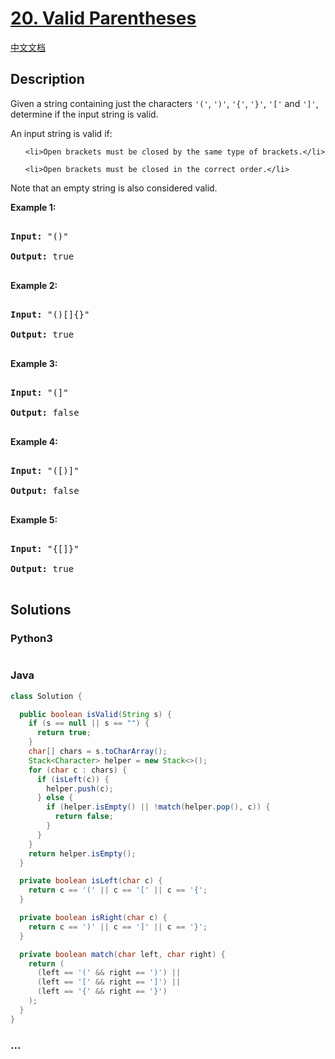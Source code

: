 # [20. Valid Parentheses](https://leetcode.com/problems/valid-parentheses)

[中文文档](/solution/0000-0099/0020.Valid%20Parentheses/README.md)

## Description

<p>Given a string containing just the characters <code>&#39;(&#39;</code>, <code>&#39;)&#39;</code>, <code>&#39;{&#39;</code>, <code>&#39;}&#39;</code>, <code>&#39;[&#39;</code> and <code>&#39;]&#39;</code>, determine if the input string is valid.</p>

<p>An input string is valid if:</p>

<ol>

    <li>Open brackets must be closed by the same type of brackets.</li>

    <li>Open brackets must be closed in the correct order.</li>

</ol>

<p>Note that an empty string is&nbsp;also considered valid.</p>

<p><strong>Example 1:</strong></p>

<pre>

<strong>Input:</strong> &quot;()&quot;

<strong>Output:</strong> true

</pre>

<p><strong>Example 2:</strong></p>

<pre>

<strong>Input:</strong> &quot;()[]{}&quot;

<strong>Output:</strong> true

</pre>

<p><strong>Example 3:</strong></p>

<pre>

<strong>Input:</strong> &quot;(]&quot;

<strong>Output:</strong> false

</pre>

<p><strong>Example 4:</strong></p>

<pre>

<strong>Input:</strong> &quot;([)]&quot;

<strong>Output:</strong> false

</pre>

<p><strong>Example 5:</strong></p>

<pre>

<strong>Input:</strong> &quot;{[]}&quot;

<strong>Output:</strong> true

</pre>

## Solutions

<!-- tabs:start -->

### **Python3**

```python

```

### **Java**

```java
class Solution {

  public boolean isValid(String s) {
    if (s == null || s == "") {
      return true;
    }
    char[] chars = s.toCharArray();
    Stack<Character> helper = new Stack<>();
    for (char c : chars) {
      if (isLeft(c)) {
        helper.push(c);
      } else {
        if (helper.isEmpty() || !match(helper.pop(), c)) {
          return false;
        }
      }
    }
    return helper.isEmpty();
  }

  private boolean isLeft(char c) {
    return c == '(' || c == '[' || c == '{';
  }

  private boolean isRight(char c) {
    return c == ')' || c == ']' || c == '}';
  }

  private boolean match(char left, char right) {
    return (
      (left == '(' && right == ')') ||
      (left == '[' && right == ']') ||
      (left == '{' && right == '}')
    );
  }
}
```

### **...**

```

```

<!-- tabs:end -->
